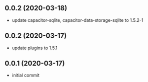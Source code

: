 ## 0.0.2 (2020-03-18)

* update capacitor-sqlite, capacitor-data-storage-sqlite to 1.5.2-1

## 0.0.2 (2020-03-17)

* update plugins to 1.5.1

## 0.0.1 (2020-03-17)

* initial commit


